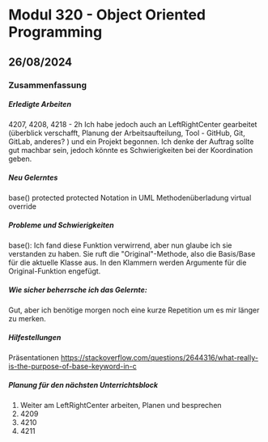 # Modul 320 - Object Oriented Programming

## 26/08/2024
### Zusammenfassung
##### Erledigte Arbeiten
4207, 4208, 4218 - 2h
Ich habe jedoch auch an LeftRightCenter gearbeitet (überblick verschafft, Planung der Arbeitsaufteilung, Tool - GitHub, Git, GitLab, anderes? ) und ein Projekt begonnen. Ich denke der Auftrag sollte gut machbar sein, jedoch könnte es Schwierigkeiten bei der Koordination geben. 
##### Neu Gelerntes
base()
protected
protected Notation in UML
Methodenüberladung
virtual
override
##### Probleme und Schwierigkeiten
base(): 
Ich fand diese Funktion verwirrend, aber nun glaube ich sie verstanden zu haben. Sie ruft die "Original"-Methode, also die Basis/Base für die aktuelle Klasse aus. In den Klammern werden Argumente für die Original-Funktion engefügt.
##### Wie sicher beherrsche ich das Gelernte:
Gut, aber ich benötige morgen noch eine kurze Repetition um es mir länger zu merken.
##### Hilfestellungen
Präsentationen
https://stackoverflow.com/questions/2644316/what-really-is-the-purpose-of-base-keyword-in-c
##### Planung für den nächsten Unterrichtsblock
1. Weiter am LeftRightCenter arbeiten, Planen und besprechen
2. 4209
3. 4210
4. 4211
